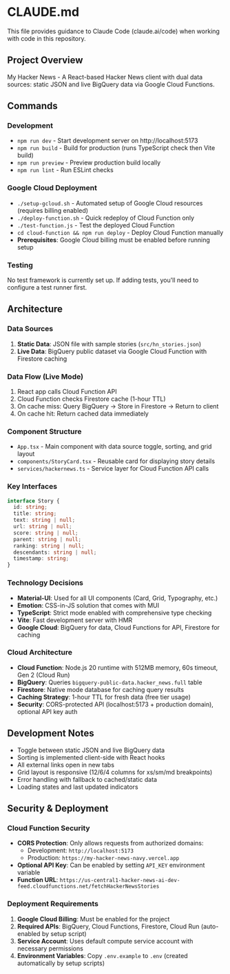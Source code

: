 # CLAUDE.md

This file provides guidance to Claude Code (claude.ai/code) when working with code in this repository.

## Project Overview

My Hacker News - A React-based Hacker News client with dual data sources: static JSON and live BigQuery data via Google Cloud Functions.

## Commands

### Development
- `npm run dev` - Start development server on http://localhost:5173
- `npm run build` - Build for production (runs TypeScript check then Vite build)
- `npm run preview` - Preview production build locally
- `npm run lint` - Run ESLint checks

### Google Cloud Deployment
- `./setup-gcloud.sh` - Automated setup of Google Cloud resources (requires billing enabled)
- `./deploy-function.sh` - Quick redeploy of Cloud Function only
- `./test-function.js` - Test the deployed Cloud Function
- `cd cloud-function && npm run deploy` - Deploy Cloud Function manually
- **Prerequisites**: Google Cloud billing must be enabled before running setup

### Testing
No test framework is currently set up. If adding tests, you'll need to configure a test runner first.

## Architecture

### Data Sources
1. **Static Data**: JSON file with sample stories (`src/hn_stories.json`)
2. **Live Data**: BigQuery public dataset via Google Cloud Function with Firestore caching

### Data Flow (Live Mode)
1. React app calls Cloud Function API
2. Cloud Function checks Firestore cache (1-hour TTL)
3. On cache miss: Query BigQuery → Store in Firestore → Return to client
4. On cache hit: Return cached data immediately

### Component Structure
- `App.tsx` - Main component with data source toggle, sorting, and grid layout
- `components/StoryCard.tsx` - Reusable card for displaying story details
- `services/hackernews.ts` - Service layer for Cloud Function API calls

### Key Interfaces
```typescript
interface Story {
  id: string;
  title: string;
  text: string | null;
  url: string | null;
  score: string | null;
  parent: string | null;
  ranking: string | null;
  descendants: string | null;
  timestamp: string;
}
```

### Technology Decisions
- **Material-UI**: Used for all UI components (Card, Grid, Typography, etc.)
- **Emotion**: CSS-in-JS solution that comes with MUI
- **TypeScript**: Strict mode enabled with comprehensive type checking
- **Vite**: Fast development server with HMR
- **Google Cloud**: BigQuery for data, Cloud Functions for API, Firestore for caching

### Cloud Architecture
- **Cloud Function**: Node.js 20 runtime with 512MB memory, 60s timeout, Gen 2 (Cloud Run)
- **BigQuery**: Queries `bigquery-public-data.hacker_news.full` table
- **Firestore**: Native mode database for caching query results
- **Caching Strategy**: 1-hour TTL for fresh data (free tier usage)
- **Security**: CORS-protected API (localhost:5173 + production domain), optional API key auth

## Development Notes

- Toggle between static JSON and live BigQuery data
- Sorting is implemented client-side with React hooks
- All external links open in new tabs
- Grid layout is responsive (12/6/4 columns for xs/sm/md breakpoints)
- Error handling with fallback to cached/static data
- Loading states and last updated indicators

## Security & Deployment

### Cloud Function Security
- **CORS Protection**: Only allows requests from authorized domains:
  - Development: `http://localhost:5173`
  - Production: `https://my-hacker-news-navy.vercel.app`
- **Optional API Key**: Can be enabled by setting `API_KEY` environment variable
- **Function URL**: `https://us-central1-hacker-news-ai-dev-feed.cloudfunctions.net/fetchHackerNewsStories`

### Deployment Requirements
1. **Google Cloud Billing**: Must be enabled for the project
2. **Required APIs**: BigQuery, Cloud Functions, Firestore, Cloud Run (auto-enabled by setup script)
3. **Service Account**: Uses default compute service account with necessary permissions
4. **Environment Variables**: Copy `.env.example` to `.env` (created automatically by setup scripts)